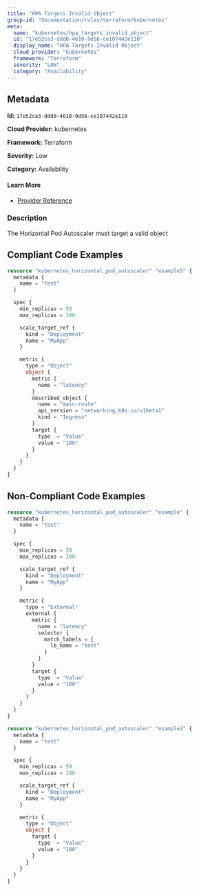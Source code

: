 ```yaml
---
title: "HPA Targets Invalid Object"
group-id: "documentation/rules/terraform/kubernetes"
meta:
  name: "kubernetes/hpa_targets_invalid_object"
  id: "17e52ca3-ddd0-4610-9d56-ce107442e110"
  display_name: "HPA Targets Invalid Object"
  cloud_provider: "kubernetes"
  framework: "Terraform"
  severity: "LOW"
  category: "Availability"
---
```

## Metadata

**Id:** `17e52ca3-ddd0-4610-9d56-ce107442e110`

**Cloud Provider:** kubernetes

**Framework:** Terraform

**Severity:** Low

**Category:** Availability

#### Learn More

 - [Provider Reference](https://registry.terraform.io/providers/hashicorp/kubernetes/latest/docs/resources/horizontal_pod_autoscaler#metric)

### Description

 The Horizontal Pod Autoscaler must target a valid object


## Compliant Code Examples
```terraform
resource "kubernetes_horizontal_pod_autoscaler" "example5" {
  metadata {
    name = "test"
  }

  spec {
    min_replicas = 50
    max_replicas = 100

    scale_target_ref {
      kind = "Deployment"
      name = "MyApp"
    }

    metric {
      type = "Object"
      object {
        metric {
          name = "latency"
        }
        described_object {
          name = "main-route"
          api_version = "networking.k8s.io/v1beta1"
          kind = "Ingress"
        }
        target {
          type  = "Value"
          value = "100"
        }
      }
    }
  }
}

```
## Non-Compliant Code Examples
```terraform
resource "kubernetes_horizontal_pod_autoscaler" "example" {
  metadata {
    name = "test"
  }

  spec {
    min_replicas = 50
    max_replicas = 100

    scale_target_ref {
      kind = "Deployment"
      name = "MyApp"
    }

    metric {
      type = "External"
      external {
        metric {
          name = "latency"
          selector {
            match_labels = {
              lb_name = "test"
            }
          }
        }
        target {
          type  = "Value"
          value = "100"
        }
      }
    }
  }
}

resource "kubernetes_horizontal_pod_autoscaler" "example2" {
  metadata {
    name = "test"
  }

  spec {
    min_replicas = 50
    max_replicas = 100

    scale_target_ref {
      kind = "Deployment"
      name = "MyApp"
    }

    metric {
      type = "Object"
      object {
        target {
          type  = "Value"
          value = "100"
        }
      }
    }
  }
}

```